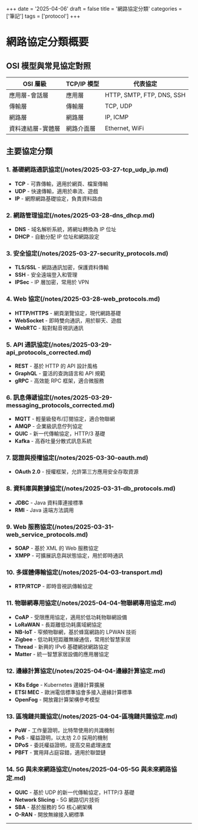 +++
date = '2025-04-06'
draft = false
title = '網路協定分類'
categories = ['筆記']
tags = ['protocol']
+++

# 網路協定分類概要

## OSI 模型與常見協定對照

| OSI 層級 | TCP/IP 模型 | 代表協定 |
|---------|------------|---------|
| 應用層-會話層 | 應用層 | HTTP, SMTP, FTP, DNS, SSH |
| 傳輸層 | 傳輸層 | TCP, UDP |
| 網路層 | 網路層 | IP, ICMP |
| 資料連結層-實體層 | 網路介面層 | Ethernet, WiFi |

## 主要協定分類

### 1. 基礎網路通訊協定(/notes/2025-03-27-tcp_udp_ip.md)
- **TCP** - 可靠傳輸，適用於網頁、檔案傳輸
- **UDP** - 快速傳輸，適用於串流、遊戲
- **IP** - 網際網路基礎協定，負責資料路由

### 2. 網路管理協定(/notes/2025-03-28-dns_dhcp.md)
- **DNS** - 域名解析系統，將網址轉換為 IP 位址
- **DHCP** - 自動分配 IP 位址和網路設定

### 3. 安全協定(/notes/2025-03-27-security_protocols.md)
- **TLS/SSL** - 網路通訊加密，保護資料傳輸
- **SSH** - 安全遠端登入和管理
- **IPSec** - IP 層加密，常用於 VPN

### 4. Web 協定(/notes/2025-03-28-web_protocols.md)
- **HTTP/HTTPS** - 網頁瀏覽協定，現代網路基礎
- **WebSocket** - 即時雙向通訊，用於聊天、遊戲
- **WebRTC** - 點對點音視訊通訊

### 5. API 通訊協定(/notes/2025-03-29-api_protocols_corrected.md)
- **REST** - 基於 HTTP 的 API 設計風格
- **GraphQL** - 靈活的查詢語言和 API 規範
- **gRPC** - 高效能 RPC 框架，適合微服務

### 6. 訊息傳遞協定(/notes/2025-03-29-messaging_protocols_corrected.md)
- **MQTT** - 輕量級發布/訂閱協定，適合物聯網
- **AMQP** - 企業級訊息佇列協定
- **QUIC** - 新一代傳輸協定，HTTP/3 基礎
- **Kafka** - 高吞吐量分散式訊息系統

### 7. 認證與授權協定(/notes/2025-03-30-oauth.md)
- **OAuth 2.0** - 授權框架，允許第三方應用安全存取資源

### 8. 資料庫與數據協定(/notes/2025-03-31-db_protocols.md)
- **JDBC** - Java 資料庫連接標準
- **RMI** - Java 遠端方法調用

### 9. Web 服務協定(/notes/2025-03-31-web_service_protocols.md)
- **SOAP** - 基於 XML 的 Web 服務協定
- **XMPP** - 可擴展訊息與狀態協定，用於即時通訊

### 10. 多媒體傳輸協定(/notes/2025-04-03-transport.md)
- **RTP/RTCP** - 即時音視訊傳輸協定

### 11. 物聯網專用協定(/notes/2025-04-04-物聯網專用協定.md)
- **CoAP** - 受限應用協定，適用於低功耗物聯網設備
- **LoRaWAN** - 長距離低功耗廣域網協定
- **NB-IoT** - 窄頻物聯網，基於蜂窩網路的 LPWAN 技術
- **Zigbee** - 低功耗短距離無線通信，常用於智慧家居
- **Thread** - 新興的 IPv6 基礎網狀網路協定
- **Matter** - 統一智慧家居設備的應用層協定

### 12. 邊緣計算協定(/notes/2025-04-04-邊緣計算協定.md)
- **K8s Edge** - Kubernetes 邊緣計算擴展
- **ETSI MEC** - 歐洲電信標準協會多接入邊緣計算標準
- **OpenFog** - 開放霧計算架構參考模型

### 13. 區塊鏈共識協定(/notes/2025-04-04-區塊鏈共識協定.md)
- **PoW** - 工作量證明，比特幣使用的共識機制
- **PoS** - 權益證明，以太坊 2.0 採用的機制
- **DPoS** - 委託權益證明，提高交易處理速度
- **PBFT** - 實用拜占庭容錯，適用於聯盟鏈

### 14. 5G 與未來網路協定(/notes/2025-04-05-5G 與未來網路協定.md)
- **QUIC** - 基於 UDP 的新一代傳輸協定，HTTP/3 基礎
- **Network Slicing** - 5G 網路切片技術
- **SBA** - 基於服務的 5G 核心網架構
- **O-RAN** - 開放無線接入網標準

---